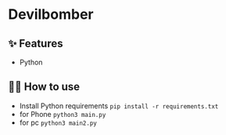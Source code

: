 # Devilbomber

## ✨ Features

- Python

## 💁‍♀️ How to use

- Install Python requirements `pip install -r requirements.txt`
- for Phone `python3 main.py`
- for pc `python3 main2.py`
